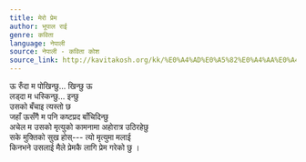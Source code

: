 ```yaml
---
title: मेरो प्रेम
author: भूपाल राई
genre: कविता
language: नेपाली
source: नेपाली - कविता कोश
source_link: http://kavitakosh.org/kk/%E0%A4%AD%E0%A5%82%E0%A4%AA%E0%A4%BE%E0%A4%B2_%E0%A4%B0%E0%A4%BE%E0%A4%88
---
```


ऊ रुँदा म पोखिन्छु... खिन्छु ऊ  
लड्दा म धस्किन्छु... इन्छु  
उसको बँचाइ त्यस्तो छ  
जहाँ ऊसँगै म पनि कष्टप्रद बाँचिदिन्छु  
अचेल म उसको मृत्युको कामनामा अहोरात्र उठिरहेछु  
सके मुक्तिको सुख होस्--- त्यो मृत्युमा मलाई  
किनभने उसलाई मैले प्रेमकै लागि प्रेम गरेको छु ।
